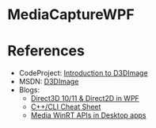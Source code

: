 # MediaCaptureWPF

# References

- CodeProject: [Introduction to D3DImage](http://www.codeproject.com/Articles/28526/Introduction-to-D-DImage)
- MSDN: [D3DImage](https://msdn.microsoft.com/en-us/library/system.windows.interop.d3dimage(v=vs.110).aspx)
- Blogs: 
  - [Direct3D 10/11 & Direct2D in WPF](http://jmorrill.hjtcentral.com/Home/tabid/428/EntryId/437/Direct3D-10-11-Direct2D-in-WPF.aspx)
  - [C++/CLI Cheat Sheet](http://manski.net/2011/04/cpp-cli-cheat-sheet/)
  - [Media WinRT APIs in Desktop apps](http://mmaitre314.github.io/2015/02/01/using-the-winrt-media-apis-to-encode-audio-in-desktop-cs-apps.html)
